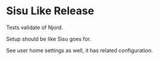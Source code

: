 # Sisu Like Release

Tests validate of Njord.

Setup should be like Sisu goes for.

See user home settings as well, it has related configuration.